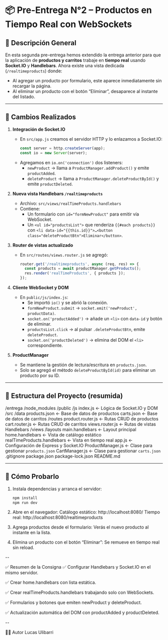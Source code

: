 # 📦 Pre-Entrega N°2 – Productos en Tiempo Real con WebSockets

## 📝 Descripción General
En esta segunda pre-entrega hemos extendido la entrega anterior para que la aplicación de **productos y carritos** trabaje en **tiempo real** usando **Socket.IO** y **Handlebars**. Ahora existe una vista dedicada (`/realtimeproducts`) donde:

- Al agregar un producto por formulario, este aparece inmediatamente sin recargar la página.  
- Al eliminar un producto con el botón “Eliminar”, desaparece al instante del listado.

---

## 🔄 Cambios Realizados

1. **Integración de Socket.IO**  
   - En `src/app.js` creamos el servidor HTTP y lo enlazamos a Socket.IO:
     ```js
     const server = http.createServer(app);
     const io = new Server(server);
     ```
   - Agregamos en `io.on('connection')` dos listeners:
     - `newProduct` → llama a `ProductManager.addProduct()` y emite `productAdded`.  
     - `deleteProduct` → llama a `ProductManager.deleteProductById()` y emite `productDeleted`.  

2. **Nueva vista Handlebars `/realtimeproducts`**  
   - Archivo: `src/views/realTimeProducts.handlebars`  
   - Contiene:
     - Un formulario con `id="formNewProduct"` para emitir vía WebSocket.  
     - Un `<ul id="productsList">` que renderiza `{{#each products}}` con `<li data-id="{{this.id}}">…<button class="deleteProductBtn">Eliminar</button>`.  

3. **Router de vistas actualizado**  
   - En `src/routes/views.router.js` se agregó:
     ```js
     router.get('/realtimeproducts', async (req, res) => {
       const products = await productManager.getProducts();
       res.render('realTimeProducts', { products });
     });
     ```

4. **Cliente WebSocket y DOM**  
   - En `public/js/index.js`:
     - Se importó `io()` y se abrió la conexión.  
     - `formNewProduct.submit` → `socket.emit('newProduct', productData)`.  
     - `socket.on('productAdded')` → añade un `<li>` con `data-id` y botón de eliminar.  
     - `productsList.click` → al pulsar `.deleteProductBtn`, emite `deleteProduct`.  
     - `socket.on('productDeleted')` → elimina del DOM el `<li>` correspondiente.  

5. **ProductManager**  
   - Se mantiene la gestión de lectura/escritura en `products.json`.  
   - Solo se agregó el método `deleteProductById(id)` para eliminar un producto por su ID.  

---

## 📁 Estructura del Proyecto (resumida)

/entrega
  /node_modules
  /public
    /js
      index.js                  ← Lógica de Socket.IO y DOM
  /src
    /data
      products.json             ← Base de datos de productos
      carts.json                ← Base de datos de carritos
    /routes
      product.router.js         ← Rutas CRUD de productos
      cart.router.js            ← Rutas CRUD de carritos
      views.router.js           ← Rutas de vistas Handlebars
    /views
      /layouts
        main.handlebars         ← Layout principal
      home.handlebars           ← Vista de catálogo estático
      realTimeProducts.handlebars ← Vista en tiempo real
    app.js                      ← Configuración de Express y Socket.IO
    ProductManager.js           ← Clase para gestionar `products.json`
    CartManager.js              ← Clase para gestionar `carts.json`
  .gitignore
  package.json
  package-lock.json
  README.md


---

## 🚀 Cómo Probarlo

1. Instala dependencias y arranca el servidor:
   ```bash
   npm install
   npm run dev

2. Abre en el navegador:
   Catálogo estático: http://localhost:8080/
   Tiempo real: http://localhost:8080/realtimeproducts

3. Agrega productos desde el formulario:
   Verás el nuevo producto al instante en la lista.

4. Elimina un producto con el botón “Eliminar”:
   Se remueve en tiempo real sin reload.

--

✅ Resumen de la Consigna
✅ Configurar Handlebars y Socket.IO en el mismo servidor.

✅ Crear home.handlebars con lista estática.

✅ Crear realTimeProducts.handlebars trabajando solo con WebSockets.

✅ Formularios y botones que emiten newProduct y deleteProduct.

✅ Actualización automática del DOM con productAdded y productDeleted.

--

👨‍💻 Autor
Lucas Ulibarri
